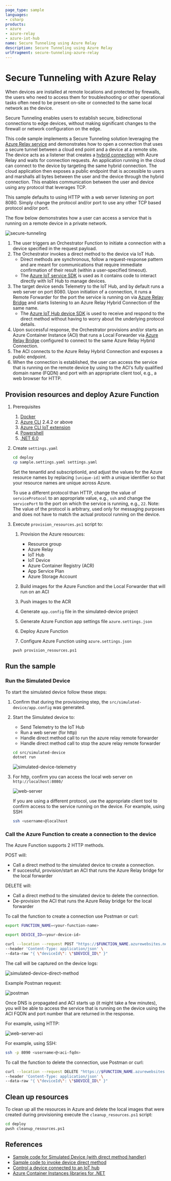 ```yaml
---
page_type: sample
languages:
- csharp
products:
- azure
- azure-relay
- azure-iot-hub
name: Secure Tunneling using Azure Relay
description: Secure Tunneling using Azure Relay
urlFragment: secure-tunneling-azure-relay
---
```


# Secure Tunneling with Azure Relay

When devices are installed at remote locations and protected by firewalls, the users who need to access them for troubleshooting or other operational tasks often need to be present on-site or connected to the same local network as the device.

Secure Tunneling enables users to establish secure, bidirectional connections to edge devices, without making significant changes to the firewall or network configuration on the edge. 

This code sample implements a Secure Tunneling solution leveraging the [Azure Relay service](https://learn.microsoft.com/en-us/azure/azure-relay/relay-what-is-it) and demonstrates how to open a connection that uses a secure tunnel between a cloud end point and a device at a remote site. The device acts as a listener that creates a [hybrid connection](https://learn.microsoft.com/en-us/azure/azure-relay/relay-hybrid-connections-protocol) with Azure Relay and waits for connection requests. An application running in the cloud can connect to the device by targeting the same hybrid connection. The cloud application then exposes a public endpoint that is accessible to users and marshalls all bytes between the user and the device through the hybrid connection. This enables communication between the user and device using any protocol that leverages TCP. 

This sample defaults to using HTTP with a web server listening on port 8080. Simply change the protocol and/or port to use any other TCP based protocol and/or port.

The flow below demonstrates how a user can access a service that is running on a remote device in a private network.

![secure-tunneling](docs/assets/secure-tunneling.png) 

1. The user triggers an Orchestrator Function to initiate a connection with a device specified in the request payload.
2. The Orchestrator invokes a direct method to the device via IoT Hub. 
    - Direct methods are synchronous, follow a request-response pattern and are meant for communications that require immediate confirmation of their result (within a user-specified timeout). 
    - The [Azure IoT service SDK](https://www.nuget.org/packages/Microsoft.Azure.Devices) is used as it contains code to interact directly with IoT Hub to manage devices.
3. The target device sends Telemetry to the IoT Hub, and by default runs a web server on port 8080. Upon initiation of a connection, it runs a Remote Forwarder for the port the service is running on via [Azure Relay Bridge](https://github.com/Azure/azure-relay-bridge#readme) and starts listening to an Azure Relay Hybrid Connection of the same name. 
    - The [Azure IoT Hub device SDK](https://www.nuget.org/packages/Microsoft.Azure.Devices.Client) is used to receive and respond to the direct method without having to worry about the underlying protocol details. 
4. Upon successful response, the Orchestrator provisions and/or starts an Azure Container Instance (ACI) that runs a Local Forwarder via [Azure Relay Bridge](https://github.com/Azure/azure-relay-bridge#readme) configured to connect to the same Azure Relay Hybrid Connection.
5. The ACI connects to the Azure Relay Hybrid Connection and exposes a public endpoint.
6. When the connection is established, the user can access the service that is running on the remote device by using to the ACI's fully qualified domain name (FQDN) and port with an appropriate client tool, e.g., a web browser for HTTP.

## Provision resources and deploy Azure Function

1. Prerequisites

    1. [Docker](https://www.docker.com/)
    1. [Azure CLI](https://learn.microsoft.com/en-us/cli/azure/install-azure-cli) 2.4.2 or above
    1. [Azure CLI IoT extension](https://github.com/Azure/azure-iot-cli-extension#installation)
    1. [Powershell](https://learn.microsoft.com/en-us/powershell/scripting/install/installing-powershell)
    1. [.NET 6.0](https://dotnet.microsoft.com/en-us/download/dotnet/6.0)

1. Create `settings.yaml`

    ```bash
    cd deploy
    cp sample.settings.yaml settings.yaml
    ```

    Set the tenantId and subscriptionId, and adjust the values for the Azure resource names by replacing `[unique-id]` with a unique identifier so that your resource names are unique across Azure.

    To use a different protocol than HTTP, change the value of `serviceProtocol` to an appropriate value, e.g., `ssh` and change the `servicePort` to the port on which the service is running, e.g., `22`. Note: The value of the protocol is arbitrary, used only for messaging purposes and does not have to match the actual protocol running on the device.

1. Execute `provision_resources.ps1` script to:

    1. Provision the Azure resources:
 
        - Resource group
        - Azure Relay
        - IoT Hub
        - IoT Device 
        - Azure Container Registry (ACR)
        - App Service Plan
        - Azure Storage Account

    1. Build images for the Azure Function and the Local Forwarder that will run on an ACI
    1. Push images to the ACR
    1. Generate `app.config` file in the simulated-device project
    1. Generate Azure Function app settings file `azure.settings.json`
    1. Deploy Azure Function
    1. Configure Azure Function using `azure.settings.json`

    ```bash
    pwsh provision_resources.ps1
    ```

## Run the sample

### Run the Simulated Device

To start the simulated device follow these steps:

1. Confirm that during the provisioning step, the `src/simulated-device/app.config` was generated.

1. Start the Simulated device to: 

    - Send Telemetry to the IoT Hub
    - Run a web server (for http)
    - Handle direct method call to run the azure relay remote forwarder
    - Handle direct method call to stop the azure relay remote forwarder

    ```bash
    cd src/simulated-device
    dotnet run
    ```

    ![simulated-device-telemetry](docs/assets/simulated-device-telemetry.png)

1. For http, confirm you can access the local web server on `http://localhost:8080/`

    ![web-server](docs/assets/web-server.png)

    If you are using a different protocol, use the appropriate client tool to confirm access to the service running on the device. For example, using SSH:
    ```bash
    ssh <username>@localhost
    ``` 

### Call the Azure Function to create a connection to the device

The Azure Function supports 2 HTTP methods.

POST will:

- Call a direct method to the simulated device to create a connection.
- If successful, provision/start an ACI that runs the Azure Relay bridge for the local forwarder

DELETE will:

- Call a direct method to the simulated device to delete the connection.
- De-provision the ACI that runs the Azure Relay bridge for the local forwarder

To call the function to create a connection use Postman or curl:
```bash
export FUNCTION_NAME=<your-function-name>
```
```bash
export DEVICE_ID=<your-device-id>
```
```bash
curl --location --request POST "https://$FUNCTION_NAME.azurewebsites.net/api/connection" \
--header 'Content-Type: application/json' \
--data-raw "{ \"deviceId\": \"$DEVICE_ID\" }"
```

The call will be captured on the device logs:

![simulated-device-direct-method](docs/assets/simulated-device-direct-method.png)

Example Postman request:

![postman](docs/assets/postman.png)

Once DNS is propagated and ACI starts up (it might take a few minutes), you will be able to access the service that is running on the device using the ACI FQDN and port number that are returned in the response. 

For example, using HTTP:

![web-server-aci](docs/assets/web-server-aci.png)

For example, using SSH:
```bash
ssh -p 8090 <username>@<aci-fqdn>
```

To call the function to delete the connection, use Postman or curl:

```bash
curl --location --request DELETE "https://$FUNCTION_NAME.azurewebsites.net/api/connection" \
--header 'Content-Type: application/json' \
--data-raw "{ \"deviceId\": \"$DEVICE_ID\" }"

```

## Clean up resources

To clean up all the resources in Azure and delete the local images that were created during provisioning execute the `cleanup_resources.ps1` script:

```bash
cd deploy
pwsh cleanup_resources.ps1
```

## References

- [Sample code for Simulated Device (with direct method handler)](https://github.com/Azure/azure-iot-sdk-csharp/tree/main/iothub/device/samples/getting%20started/SimulatedDeviceWithCommand)
- [Sample code to invoke device direct method](https://github.com/Azure/azure-iot-sdk-csharp/blob/main/iothub/service/samples/getting%20started/InvokeDeviceMethod/Program.cs)
- [Control a device connected to an IoT hub](https://learn.microsoft.com/en-us/azure/iot-hub/quickstart-control-device?pivots=programming-language-csharp)
- [Azure Container Instances libraries for .NET](https://learn.microsoft.com/en-us/dotnet/api/overview/azure/containerinstance?view=azure-dotnet)
